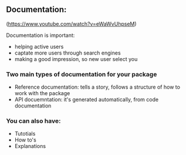 ## **Documentation:**
(https://www.youtube.com/watch?v=eWaWvUhpseM)

Documentation is important:
- helping active users
- captate more users through search engines
- making a good impression, so new user select you

### **Two main types of documentation for your package**
- Reference documentation: tells a story, follows a structure of how to work with the package
- API docuemntation: it's generated automatically, from code documentation

### **You can also have:**
- Tutotials
- How to's
- Explanations
